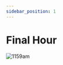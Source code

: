 ```yaml
---
sidebar_position: 1
---
```


# Final Hour

![1159am](https://vwiki.valorserver.com/api/item/picture/final%20hour)
